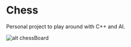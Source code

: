 # Chess
Personal project to play around with C++ and AI. 

![alt chessBoard](https://imgur.com/hqPbrHC.png)


